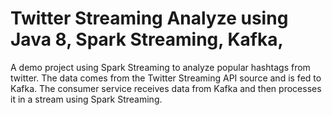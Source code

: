 # Twitter Streaming Analyze using Java 8, Spark Streaming, Kafka,  
A demo project using Spark Streaming to analyze popular hashtags from twitter.
The data comes from the Twitter Streaming API source and is fed to Kafka.
The consumer service receives data from Kafka and then processes it in a stream using Spark Streaming.

